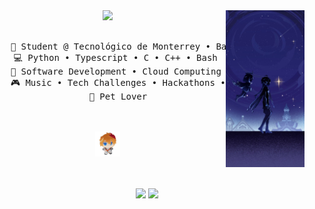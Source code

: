 <div align="center">
<img src="https://raw.githubusercontent.com/Ivandepv/Ivandepv/main/assets/aether.jpg" width="25%" align="right" />
<img src="https://readme-typing-svg.demolab.com?font=Inconsolata&weight=500&size=50&duration=4000&pause=300&color=A7A459&center=true&vCenter=true&multiline=true&repeat=false&random=false&width=1300&height=140&lines=Hello+there!;I'm+Jorge,+a+developer+and+tech+enthusiast" width="70%" />
<br><br>
<pre>
    💼 Student @ Tecnológico de Monterrey • Back-end && DevOps Dev
    💻 Python • Typescript • C • C++ • Bash 
    📖 Software Development • Cloud Computing • CI/CD Pipelines
    🎮 Music • Tech Challenges • Hackathons • Games
    🐾 Pet Lover
</pre>
<br><br>
<img src="https://raw.githubusercontent.com/Ivandepv/Ivandepv/main/assets/tar.gif" height="40" />
<br><br><br>
    
[![](https://img.shields.io/badge/linkedin-0a66c2)](https://www.linkedin.com/in/jorge-coronado-449ab7252)
[![](https://img.shields.io/badge/email-ea4335)](mailto:jorgeivancvcontact@gmail.com)
</div>
